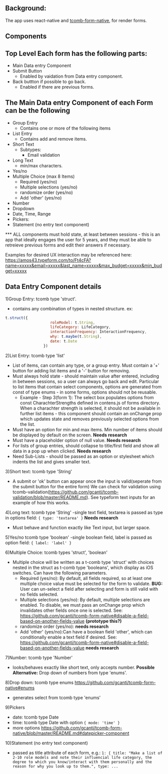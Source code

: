 ## Background:

The app uses react-native and [tcomb-form-native](https://github.com/gcanti/tcomb-form-native/), for render forms.

## Components

## Top Level Each form has the following parts:
- Main Data entry Component
- Submit Button
   - Enabled by vaidation from Data entry component.
- Back buttton if possible to go back.
   - Enabled if there are previous forms.

## The Main Data entry Component of each Form can be the following
- Group Entry
    - Contains one or more of the following items
- List Entry
    - Contains add and remove items.
- Short Text 
    - Subtypes:
        - Email validation
- Long Text
    - min/max characters.
- Yes/no 
- Multiple Choice (max 8 Items)
    - Required  (yes/no)
    - Multiple selections (yes/no)
    - randomize order (yes/no)
    - Add 'other' (yes/no)
- Number
- Dropdown
-   Date, Time, Range
- Pickers:
- Statement (no entry text component)


*** ALL components must hold state, at least between sessions - this is an app that ideally engages the user for 5 years, and they must be able to retreieve previous forms and edit their answers if necessary.

Examples for desired UX interaction may be referenced here: https://amos43.typeform.com/to/Ft4cFA?name=xxxxx&email=xxxxx&last_name=xxxxx&max_budget=xxxxx&min_budget=xxxxx


## Data Entry Component details
1)Group Entry: tcomb type 'struct'.
- contains any combination of types in nested structure. ex:
```javascript
t.struct({
                    roleModel: t.String,
                    lifeCategory: LifeCategory,
                    interactionFrequency: InteractionFrequency,
                    why: t.maybe(t.String),
                    date: t.Date
                 })
```

2)List Entry: tcomb type 'list'
- List of items, can contain any type, or a group entry. Must contain a '+' button for adding list items and a '-' button for removing.
- Must always hold state - should maintain value after entered, including in between sessions, so a user can always go back and edit. Particular to list items that contain select components, options are generated from const of type enums - in some forms, options should not be reusable.
  - Example - Step 3(form 1):
     The select box populates options from const CharachterStrengths defined in contens.js of forms directory. When a charachter strength is selected, it should not be available in further list items - this component should contain an onChange prop which updates state and removes previously selected options from the list.
- Must have an option for min and max items. Min number of items should be displayed by default on the screen. **Needs research**
- Must have a placeholder option of null value. **Needs research**
- For lists of group entries, should collapse to title/first field and show all data in a pop up when clicked. **Needs research**
- Need Sub-Lists - should be passed as an option or stylesheet which indents the list and gives smaller text.

3)Short text: tcomb type 'String'
- A submit or 'ok' button can appear once the input is valid(seperate from the submit button for the entire form) We can check for validation using tcomb-validation(https://github.com/gcanti/tcomb-validation/blob/master/README.md). See typeform text inputs for an example of how this works.

4)Long text: tcomb type 'String'
-single text field, textarea is passed as type in options field: ```{ type: 'textarea' }``` **Needs research**
- Must behave and function exactly like Text input, but larger space. 

5)Yes/no tcomb type 'boolean'
-single boolean field, label is passed as option field: ```{ label: 'label' }```

6)Multiple Choice: tcomb types 'struct', 'boolean'
- Multiple choice will be written as a t-comb type 'struct' with choices nested in the struct as t-comb type 'booleans', which display as iOS switches. Can have the following parameters. 
    - Required  (yes/no): By default, all fields required, so at least one multiple choice value must be selected for the form to validate. **BUG:** User can un-select a field after selecting and form is still valid with no fields selected.
    - Multiple selections (yes/no): By default, multiple selections are enabled. To disable, we must pass an onChange prop which invalidates other fields once one is selected. See: https://github.com/gcanti/tcomb-form-native#disable-a-field-based-on-another-fields-value **(prototype this?)**
    - randomize order (yes/no): **needs research**
    - Add 'other' (yes/no):Can have a boolean field 'other', which can conditionally enable a text field if desired. See:
   https://github.com/gcanti/tcomb-form-native#disable-a-field-based-on-another-fields-value **needs research**

7)Number: tcomb type 'Number'
- looks/behaves exactly like short text, only accepts number. **Possible Alternative:** Drop down of numbers from type 'enums'.

8)Drop down: tcomb type enums https://github.com/gcanti/tcomb-form-native#enums
- generates select from tcomb type 'enums'

9)Pickers
- date: tcomb type Date
- time: tcomb type Date with option ``` { mode: 'time' } ```
- more options https://github.com/gcanti/tcomb-form-native/blob/master/README.md#datepicker-component

10)Statement (no entry text component)
- passed as title attribute of each form, e.g.: 
``` 1: { title: "Make a list of 2-10 role models and note their influencial life category, the degree to which you know/interact with them personally and the reason for why you look up to them.", type: ... ```






